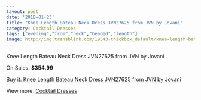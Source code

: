 ```yaml
---
layout: post
date: '2018-01-23'
title: "Knee Length Bateau Neck Dress JVN27625 from JVN by Jovani"
category: Cocktail Dresses
tags: ["evening","from","neck","beaded","length"]
image: http://img.transblink.com/19543-thickbox_default/knee-length-bateau-neck-dress-jvn27625-from-jvn-by-jovani.jpg
---
```

Knee Length Bateau Neck Dress JVN27625 from JVN by Jovani

On Sales: **$354.99**
<a href="https://www.transblink.com/en/cocktail-dresses/6151-knee-length-bateau-neck-dress-jvn27625-from-jvn-by-jovani.html"><amp-img layout="responsive" width="600" height="600" src="//img.transblink.com/19543-thickbox_default/knee-length-bateau-neck-dress-jvn27625-from-jvn-by-jovani.jpg" alt="Knee Length Bateau Neck Dress JVN27625 from JVN by Jovani 0" /></a>
<a href="https://www.transblink.com/en/cocktail-dresses/6151-knee-length-bateau-neck-dress-jvn27625-from-jvn-by-jovani.html"><amp-img layout="responsive" width="600" height="600" src="//img.transblink.com/19545-thickbox_default/knee-length-bateau-neck-dress-jvn27625-from-jvn-by-jovani.jpg" alt="Knee Length Bateau Neck Dress JVN27625 from JVN by Jovani 1" /></a>
<a href="https://www.transblink.com/en/cocktail-dresses/6151-knee-length-bateau-neck-dress-jvn27625-from-jvn-by-jovani.html"><amp-img layout="responsive" width="600" height="600" src="//img.transblink.com/19544-thickbox_default/knee-length-bateau-neck-dress-jvn27625-from-jvn-by-jovani.jpg" alt="Knee Length Bateau Neck Dress JVN27625 from JVN by Jovani 2" /></a>

Buy it: [Knee Length Bateau Neck Dress JVN27625 from JVN by Jovani](https://www.transblink.com/en/cocktail-dresses/6151-knee-length-bateau-neck-dress-jvn27625-from-jvn-by-jovani.html "Knee Length Bateau Neck Dress JVN27625 from JVN by Jovani")

View more: [Cocktail Dresses](https://www.transblink.com/en/38-cocktail-dresses "Cocktail Dresses")